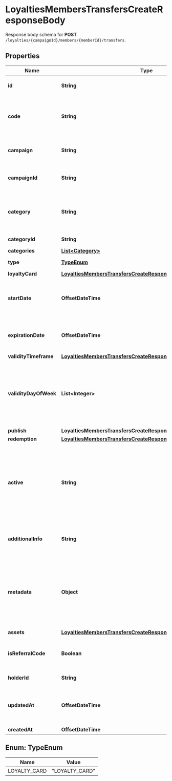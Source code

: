 

# LoyaltiesMembersTransfersCreateResponseBody

Response body schema for **POST** `/loyalties/{campaignId}/members/{memberId}/transfers`.

## Properties

| Name | Type | Description | Notes |
|------------ | ------------- | ------------- | -------------|
|**id** | **String** | Assigned by the Voucherify API, identifies the voucher. |  |
|**code** | **String** | A code that identifies a voucher. Pattern can use all letters of the English alphabet, Arabic numerals, and special characters. |  |
|**campaign** | **String** | A unique campaign name, identifies the voucher&#39;s parent campaign. |  [optional] |
|**campaignId** | **String** | Assigned by the Voucherify API, identifies the voucher&#39;s parent campaign. |  [optional] |
|**category** | **String** | Tag defining the category that this voucher belongs to. Useful when listing vouchers using the List Vouchers endpoint. |  |
|**categoryId** | **String** | Unique category ID assigned by Voucherify. |  |
|**categories** | [**List&lt;Category&gt;**](Category.md) |  |  [optional] |
|**type** | [**TypeEnum**](#TypeEnum) | Defines the type of the voucher. |  |
|**loyaltyCard** | [**LoyaltiesMembersTransfersCreateResponseBodyLoyaltyCard**](LoyaltiesMembersTransfersCreateResponseBodyLoyaltyCard.md) |  |  |
|**startDate** | **OffsetDateTime** | Activation timestamp defines when the code starts to be active in ISO 8601 format. Voucher is inactive before this date. |  |
|**expirationDate** | **OffsetDateTime** | Expiration timestamp defines when the code expires in ISO 8601 format. Voucher is inactive after this date. |  |
|**validityTimeframe** | [**LoyaltiesMembersTransfersCreateResponseBodyValidityTimeframe**](LoyaltiesMembersTransfersCreateResponseBodyValidityTimeframe.md) |  |  |
|**validityDayOfWeek** | **List&lt;Integer&gt;** | Integer array corresponding to the particular days of the week in which the voucher is valid.  - &#x60;0&#x60; Sunday - &#x60;1&#x60; Monday - &#x60;2&#x60; Tuesday - &#x60;3&#x60; Wednesday - &#x60;4&#x60; Thursday - &#x60;5&#x60; Friday - &#x60;6&#x60; Saturday |  |
|**publish** | [**LoyaltiesMembersTransfersCreateResponseBodyPublish**](LoyaltiesMembersTransfersCreateResponseBodyPublish.md) |  |  [optional] |
|**redemption** | [**LoyaltiesMembersTransfersCreateResponseBodyRedemption**](LoyaltiesMembersTransfersCreateResponseBodyRedemption.md) |  |  [optional] |
|**active** | **String** | A flag to toggle the voucher on or off. You can disable a voucher even though it&#39;s within the active period defined by the start_date and expiration_date.  - &#x60;true&#x60; indicates an active voucher - &#x60;false&#x60; indicates an inactive voucher |  |
|**additionalInfo** | **String** | An optional field to keep any extra textual information about the code such as a code description and details. |  |
|**metadata** | **Object** | The metadata object stores all custom attributes assigned to the code. A set of key/value pairs that you can attach to a voucher object. It can be useful for storing additional information about the voucher in a structured format. |  |
|**assets** | [**LoyaltiesMembersTransfersCreateResponseBodyAssets**](LoyaltiesMembersTransfersCreateResponseBodyAssets.md) |  |  [optional] |
|**isReferralCode** | **Boolean** | Flag indicating whether this voucher is a referral code; &#x60;true&#x60; for campaign type &#x60;REFERRAL_PROGRAM&#x60;. |  |
|**holderId** | **String** | Unique customer ID of voucher owner. |  [optional] |
|**updatedAt** | **OffsetDateTime** | Timestamp representing the date and time when the voucher was last updated in ISO 8601 format. |  [optional] |
|**createdAt** | **OffsetDateTime** |  |  |



## Enum: TypeEnum

| Name | Value |
|---- | -----|
| LOYALTY_CARD | &quot;LOYALTY_CARD&quot; |



